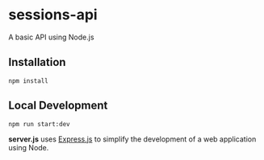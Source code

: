 # sessions-api

A basic API using Node.js

## Installation

```
npm install
```

## Local Development

```
npm run start:dev
```

**server.js** uses [Express.js](https://expressjs.com/) to simplify the development of a web application using Node.

